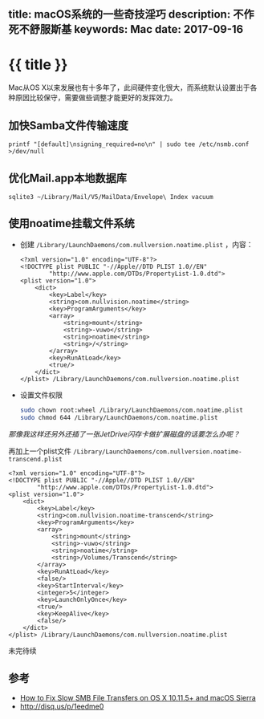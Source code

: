 title: macOS系统的一些奇技淫巧
description: 不作死不舒服斯基
keywords: Mac
date: 2017-09-16
---
# {{ title }}

Mac从OS X以来发展也有十多年了，此间硬件变化很大，而系统默认设置出于各种原因比较保守，需要做些调整才能更好的发挥效力。

## 加快Samba文件传输速度

    printf "[default]\nsigning_required=no\n" | sudo tee /etc/nsmb.conf >/dev/null

## 优化Mail.app本地数据库

    sqlite3 ~/Library/Mail/V5/MailData/Envelope\ Index vacuum

## 使用noatime挂载文件系统

- 创建 `/Library/LaunchDaemons/com.nullversion.noatime.plist` ，内容：

    ```
    <?xml version="1.0" encoding="UTF-8"?>
    <!DOCTYPE plist PUBLIC "-//Apple//DTD PLIST 1.0//EN" 
            "http://www.apple.com/DTDs/PropertyList-1.0.dtd">
    <plist version="1.0">
        <dict>
            <key>Label</key>
            <string>com.nullvision.noatime</string>
            <key>ProgramArguments</key>
            <array>
                <string>mount</string>
                <string>-vuwo</string>
                <string>noatime</string>
                <string>/</string>
            </array>
            <key>RunAtLoad</key>
            <true/>
        </dict>
    </plist> /Library/LaunchDaemons/com.nullversion.noatime.plist
    ```

- 设置文件权限

    ```bash
    sudo chown root:wheel /Library/LaunchDaemons/com.noatime.plist
    sudo chmod 644 /Library/LaunchDaemons/com.noatime.plist
    ```

_那像我这样还另外还插了一张JetDrive闪存卡做扩展磁盘的话要怎么办呢？_

再加上一个plist文件 `/Library/LaunchDaemons/com.nullversion.noatime-transcend.plist`

```
<?xml version="1.0" encoding="UTF-8"?>
<!DOCTYPE plist PUBLIC "-//Apple//DTD PLIST 1.0//EN" 
        "http://www.apple.com/DTDs/PropertyList-1.0.dtd">
<plist version="1.0">
    <dict>
        <key>Label</key>
        <string>com.nullvision.noatime-transcend</string>
        <key>ProgramArguments</key>
        <array>
            <string>mount</string>
            <string>-vuwo</string>
            <string>noatime</string>
            <string>/Volumes/Transcend</string>
        </array>
        <key>RunAtLoad</key>
        <false/>
        <key>StartInterval</key>
        <integer>5</integer>
        <key>LaunchOnlyOnce</key>
        <true/>
        <key>KeepAlive</key>
        <false/>
    </dict>
</plist> /Library/LaunchDaemons/com.nullversion.noatime.plist
```

未完待续

参考
----------

- [How to Fix Slow SMB File Transfers on OS X 10.11.5+ and macOS Sierra](https://dpron.com/os-x-10-11-5-slow-smb/)
- <http://disq.us/p/1eedme0>